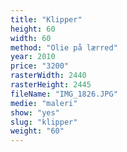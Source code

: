 ```yaml
---
title: "Klipper"
height: 60
width: 60
method: "Olie på lærred"
year: 2010
price: "3200"
rasterWidth: 2440
rasterHeight: 2445
fileName: "IMG_1826.JPG"
medie: "maleri"
show: "yes"
slug: "klipper"
weight: "60"
---
```

